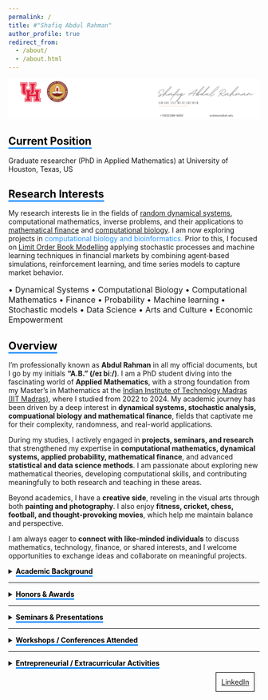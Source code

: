 ```yaml
---
permalink: /
title: #"Shafiq Abdul Rahman"
author_profile: true
redirect_from: 
  - /about/
  - /about.html
---
```

![Image Alt Text](/images/6.jpg)

<!-- Comment this line -->
## <span style="border-bottom: 3px solid #1E90FF; color: black;">Current Position</span>
Graduate researcher (PhD in Applied Mathematics) at University of Houston, Texas, US

          
## <span style="border-bottom: 3px solid #1E90FF; color: black;">Research Interests</span>

My research interests lie in the fields of [random dynamical systems](https://en.wikipedia.org/wiki/Random_dynamical_system), computational mathematics, inverse problems, and their applications to [mathematical finance](https://en.wikipedia.org/wiki/Mathematical_finance) and [computational biology](https://en.wikipedia.org/wiki/Computational_biology). I am now exploring projects in <span style="color: #1E90FF;">computational biology and bioinformatics.</span>  Prior to this, I focused on [Limit Order Book Modelling](https://www.5minutefinance.org/concepts/the-limit-order-book) applying stochastic processes and machine learning techniques in financial markets by combining agent‑based simulations, reinforcement learning, and time series models to capture market behavior.

<p style="font-size:16px;"> • Dynamical Systems • Computational Biology • Computational Mathematics •  Finance • Probability • Machine learning • Stochastic models •  Data Science  • Arts and Culture • Economic Empowerment</p>

## <span style="border-bottom: 3px solid #1E90FF; color: black;">Overview</span>
I’m professionally known as **Abdul Rahman** in all my official documents, but I go by my initials **“A.B.” (/eɪ biː/)**. I am a PhD student diving into the fascinating world of **Applied Mathematics**, with a strong foundation from my Master’s in Mathematics at the [Indian Institute of Technology Madras (IIT Madras)](https://en.wikipedia.org/wiki/IIT_Madras), where I studied from 2022 to 2024. My academic journey has been driven by a deep interest in **dynamical systems, stochastic analysis, compuational biology and mathematical finance**, fields that captivate me for their complexity, randomness, and real-world applications.  

During my studies, I actively engaged in **projects, seminars, and research** that strengthened my expertise in **computational mathematics, dynamical systems, applied probability, mathematical finance**, and advanced **statistical and data science methods**. I am passionate about exploring new mathematical theories, developing computational skills, and contributing meaningfully to both research and teaching in these areas.  

Beyond academics, I have a **creative side**, reveling in the visual arts through both **painting and photography**. I also enjoy **fitness, cricket, chess, football, and thought-provoking movies**, which help me maintain balance and perspective.  

I am always eager to **connect with like-minded individuals** to discuss mathematics, technology, finance, or shared interests, and I welcome opportunities to exchange ideas and collaborate on meaningful projects.


<!-- ## <span style="border-bottom: 3px solid #1E90FF; color: black;">Education</span>

<span style="color: #1E90FF;">M.Sc. in Mathematics (Graduate)</span> | IIT Madras, India | 2022–2024  
- Master’s Thesis: Technical Analysis in Mathematical Finance  
- Institute Merit Scholarship recipient  
- **Coursework:** Stochastic Calculus in Finance, Advanced Stochastic Process, Mathematical Finance, Applied Statistics, Probability and Measure Theory, Data Analysis & Visualisation. 


<span style="color: #1E90FF;">B.Sc. in Mathematics (Undergraduate)</span> | Government Arts College, Coimbatore, India | 2018–2021  
- Undergraduate Project: Linear Algebra and its Applications in Machine Learning  <br>
- Minor in Physics and Statistics  
- First Rank Holder • Gold Medalist   -->


<details>
  <summary><span style="border-bottom: 3px solid #1E90FF; color: black; font-weight: bold;">Academic Background</summary>
  <span style="border-bottom: 3px solid #1E90FF; color: black; font-weight: bold;">M.Sc. in Mathematics (Graduate)</span> | IIT Madras, India | 2022–2024

- Master’s Thesis: Technical Analysis in Mathematical Finance <br>
- Institute Merit Scholarship recipient <br>
- Coursework: Stochastic Calculus in Finance, Advanced Stochastic Process, Mathematical Finance, Applied Statistics, Probability and Measure Theory, Data Analysis & Visualisation <br>



<span style="border-bottom: 3px solid #1E90FF; color: black; font-weight: bold;">B.Sc. in Mathematics (Undergraduate)</span> | Government Arts College, Coimbatore, India | 2018–2021

- Undergraduate Project: Linear Algebra and its Applications in Machine Learning <br>
- Minor in Physics and Statistics <br>
- First Rank Holder • Gold Medalist <br>

</details>

---

<details>
  <summary><span style="border-bottom: 3px solid #1E90FF; color: black; font-weight: bold;">Honors & Awards</span></summary>

- 2025: Qualified CSIR NET, JRF — Eligible to be Assistant Professor in India <br>
- 2024: Qualified National level Graduate Aptitude Test in Engineering (GATE) <br>
- 2022: All India Rank ‑ 196 in IIT‑JAM (among 12,716 Math aspirants) <br>
- 2021: Rank 1, Topper in Department of Mathematics, Government Arts College, Coimbatore <br>
- 2018: District Runner, Mathematics Model Exam, CSI College of Engineering, Nilgiris, India <br>
- 2018: Rank 1, Young Ramanujam of School Awardee, Dhanish Ahmed Institute of Engineering, Coimbatore <br>
- 2016: Topper, Nilgiri District Achiever, Tamil Nadu School Associations <br>
- 2016: Topper, Kaitlyn Jeyaraj & Bryan Wood Cash award for centum in Mathematics <br>

</details>

---

<details>
  <summary><span style="border-bottom: 3px solid #1E90FF; color: black; font-weight: bold;">Seminars & Presentations</span></summary>

- June 2024: Contributory lectures on "Gaussian Functions, Errors and Stirling’s Approximations" — Summer Workshop on Pure Mathematics <br>
- April 2024: Presented "Ito's Rule" proof under Prof. Neelesh Upadhye, IIT Madras — Mathematical Finance <br>
- Feb 2024: Proof of "Approximation of class of functions by simple function using convolution and measure theory" under Prof. Barun Sarkar, IIT Madras — Advanced Stochastic Process <br>
- Feb 2024: Seminar on "Ito's Integration" for research scholars under Prof. Barun Sarkar, IIT Madras <br>
- May 2023: Seminar on "GCD over Euclidean Domains" — Mathematics Training and Talent Search Programme, IIT Madras <br>
- May 2022: Co-led discussion on "Significance of eigenvalues and eigenvectors" with Dr. Saranya, Government Arts College, Coimbatore <br>

</details>

---

<details>
  <summary><span style="border-bottom: 3px solid #1E90FF; color: black; font-weight: bold;">Workshops / Conferences Attended</span></summary>

- 2024: Mini Course on Markov Chains by Prof. Manjunath Krishnapur, IISc Bangalore <br>
- 2024: 5-day International FDP on Financial Mathematics, SPDE Theory, Mathematical Modeling, VIT AP University <br>
- 2024: International Conference on Stochastic Calculus & Applications to Finance, Kings College London & IIT Madras <br>
- 2024: Workshop on Valuation of Equity Options using Black-Scholes Model, IIQF <br>
- 2024: Python in Finance & Open Range Breakout Strategy Workshop, StockGro at IIT Madras <br>
- 2024: Statistical Modeling & Quant Challenge, Millennium Investment Management, IIT Madras <br>
- 2024: Advanced Training School on PDEs & MATLAB, K. J. Somaiya College, Mumbai <br>
- 2023: One-month Summer School integrating Linear Algebra, Probability, Markov Chains, Differential Equations — IIT Madras <br>
- 2023: MTTS Programme, Linear Algebra, Complex Analysis, Topology, Module & Ring Theory, IIT Madras <br>
- 2023: Mathematics In-house Symposium, IIT Madras <br>
- 2022: National Conference on Computational Mathematics, NIT Puducherry <br>
- 2022: Workshop on Nonlinear Phenomena in Mathematical Biology (Hybrid), IIITM Gwalior <br>
- 2021: NPTEL Modern Algebra Course, Madurai Kamaraj University <br>
- 2021: KLA Workshop on AI & HPC in Semiconductor Manufacturing, IIT Madras <br>
- 2020: Initiation into Linear Algebra, International Workshop, MAR Thoma College <br>
- 2020: Vedic Mathematics & Foundations, Government Arts College, Coimbatore <br>

</details>

---

<details>
  <summary><span style="border-bottom: 3px solid #1E90FF; color: black; font-weight: bold;">Entrepreneurial / Extracurricular Activities</span></summary>

- Organizer & Initiator: Weekly Student Seminar Series, Mathematics Department, IIT Madras (Nov 2023 – May 2024) <br>
- Student Chief Coordinator: MTTS Programme, IIT Madras (May 2023) — Facilitated 150+ students <br>
- Super Coordinator:FORAYS 23, IIT Madras (Feb 2023) — Annual Math Fest <br>
- Founder: SMART CART OFFICIAL — Online art & craft studio (Jan 2019 – Present) <br>
  - Freelance services: Portraits, Doodles, Logo Designing, Calligraphy <br>
  - Won 2nd prize, Heritage Centre IIT Madras Doodle Competition <br>
- Photographer: EYES OF ABDUL — Photography & Videography Portfolio (Jul 2021 – Present) <br>
  - Tools: Adobe, Snapseed <br>
  - Galaxy Masterclass attendee, 2021 — Instructor: Mr. Auditya Venkatesh, Travel Photographer <br>

</details>


<!-- ## Get in touch
- Email: [arahmans@uh.edu](arahmans@uh.edu)
- LinkedIn: [Abdul Rahman](https://www.linkedin.com/in/abdul-rahman-s/) -->

<!-- ## <span style="border-bottom: 3px solid #1E90FF; color: black;">Causes</span>
<p style="font-size:16px;"> Computational Mathematics• Dynamical Systems • Finance • Probability • Statistics • Machine learning • Stochastic models •  Data Science • Applied Mathematics  • Arts and Culture • Economic Empowerment</p> -->

<div style="border: 1px solid black; padding: 10px; margin: 10px; display: inline-block; float: right;">
  <a href="https://www.linkedin.com/in/abdul-rahman-s/">LinkedIn</a>
</div>


